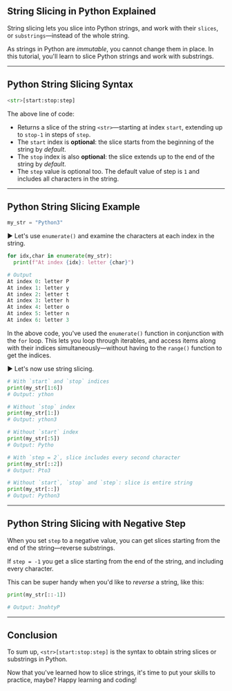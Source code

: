 ## String Slicing in Python Explained

String slicing lets you slice into Python strings, and work with their `slices`, or `substrings`—instead of the whole string.

As strings in Python are *immutable*, you cannot change them in place. In this tutorial, you'll learn to slice Python strings and work with substrings.

----


## Python String Slicing Syntax
```py
<str>[start:stop:step]
```
The above line of code:
- Returns a slice of the string `<str>`—starting at index `start`, extending up to `stop-1` in steps of `step`.
- The `start` index is **optional**: the slice starts from the beginning of the string by _default_.
- The `stop` index is also **optional**: the slice extends up to the end of the string by _default_.
- The `step` value is optional too. The default value of step is `1` and includes all characters in the string.

----


## Python String Slicing Example
```py
my_str = "Python3"
```
▶ Let's use `enumerate()` and examine the characters at each index in the string.
```py
for idx,char in enumerate(my_str):
  print(f"At index {idx}: letter {char}")

# Output
At index 0: letter P
At index 1: letter y
At index 2: letter t
At index 3: letter h
At index 4: letter o
At index 5: letter n
At index 6: letter 3
```
In the above code, you've used the `enumerate()` function in conjunction with the `for` loop. This lets you loop through iterables, and access items along with their indices simultaneously—without having to the `range()` function to get the indices.

▶ Let's now use string slicing.
```py
# With `start` and `stop` indices
print(my_str[1:6])
# Output: ython

# Without `stop` index
print(my_str[1:])
# Output: ython3

# Without `start` index
print(my_str[:5])
# Output: Pytho

# With `step = 2`, slice includes every second character
print(my_str[::2])
# Output: Pto3

# Without `start`, `stop` and `step`: slice is entire string
print(my_str[::])
# Output: Python3
```
----

## Python String Slicing with Negative Step
When you set `step` to a negative value, you can get slices starting from the end of the string—reverse substrings.

If `step = -1` you get a slice starting from the end of the string, and including every character.

This can be super handy when you'd like to _reverse_ a string, like this:
```py
print(my_str[::-1])

# Output: 3nohtyP
```
----

## Conclusion
To sum up, `<str>[start:stop:step]` is the syntax to obtain string slices or substrings in Python.

Now that you've learned how to slice strings, it's time to put your skills to practice, maybe? Happy learning and coding!

